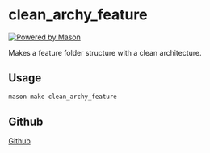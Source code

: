 # clean_archy_feature

[![Powered by Mason](https://img.shields.io/endpoint?url=https%3A%2F%2Ftinyurl.com%2Fmason-badge)](https://github.com/felangel/mason)

Makes a feature folder structure with a clean architecture.

## Usage
```bash
mason make clean_archy_feature
```

## Github

[Github](https://github.com/xkaper001/clean_archy_feature/)